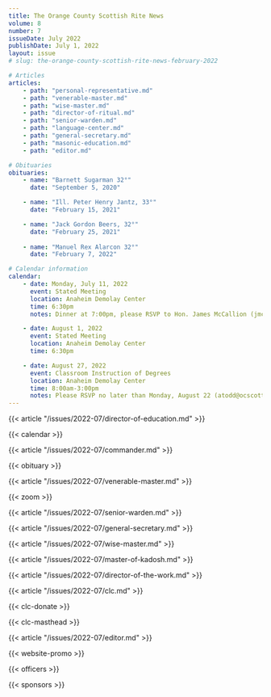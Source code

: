 ```yaml
---
title: The Orange County Scottish Rite News
volume: 8
number: 7
issueDate: July 2022
publishDate: July 1, 2022
layout: issue
# slug: the-orange-county-scottish-rite-news-february-2022

# Articles
articles:
    - path: "personal-representative.md"
    - path: "venerable-master.md"
    - path: "wise-master.md"
    - path: "director-of-ritual.md"
    - path: "senior-warden.md"
    - path: "language-center.md"
    - path: "general-secretary.md"
    - path: "masonic-education.md"
    - path: "editor.md"

# Obituaries
obituaries:
    - name: "Barnett Sugarman 32°"
      date: "September 5, 2020"

    - name: "Ill. Peter Henry Jantz, 33°"
      date: "February 15, 2021"

    - name: "Jack Gordon Beers, 32°"
      date: "February 25, 2021"
    
    - name: "Manuel Rex Alarcon 32°"
      date: "February 7, 2022"

# Calendar information
calendar:
    - date: Monday, July 11, 2022
      event: Stated Meeting
      location: Anaheim Demolay Center
      time: 6:30pm
      notes: Dinner at 7:00pm, please RSVP to Hon. James McCallion (jmccallion@ocscottishrite.org)

    - date: August 1, 2022
      event: Stated Meeting
      location: Anaheim Demolay Center
      time: 6:30pm

    - date: August 27, 2022
      event: Classroom Instruction of Degrees
      location: Anaheim Demolay Center
      time: 8:00am-3:00pm
      notes: Please RSVP no later than Monday, August 22 (atodd@ocscottishrite.org)
---
```


{{< article "/issues/2022-07/director-of-education.md" >}}

{{< calendar >}}

{{< article "/issues/2022-07/commander.md" >}}

{{< obituary >}}

{{< article "/issues/2022-07/venerable-master.md" >}}

{{< zoom >}}

{{< article "/issues/2022-07/senior-warden.md" >}}

{{< article "/issues/2022-07/general-secretary.md" >}}

{{< article "/issues/2022-07/wise-master.md" >}}

{{< article "/issues/2022-07/master-of-kadosh.md" >}}

{{< article "/issues/2022-07/director-of-the-work.md" >}}

{{< article "/issues/2022-07/clc.md" >}}

{{< clc-donate >}}

{{< clc-masthead >}}

{{< article "/issues/2022-07/editor.md" >}}

{{< website-promo >}}

{{< officers >}}

{{< sponsors >}}




